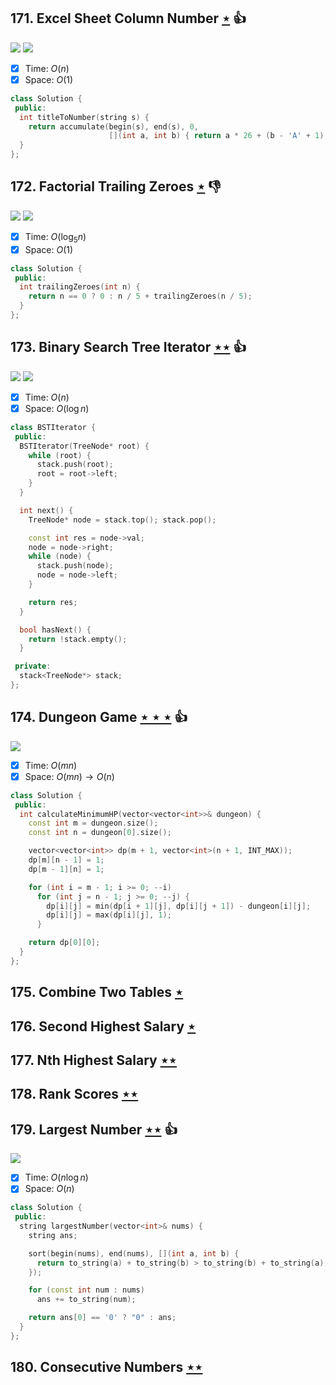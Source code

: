 ## 171. Excel Sheet Column Number [$\star$](https://leetcode.com/problems/excel-sheet-column-number) :thumbsup:

![](https://img.shields.io/badge/-Math-434343.svg?style=flat-square) ![](https://img.shields.io/badge/-Recursion-0F2540.svg?style=flat-square)

- [x] Time: $O(n)$
- [x] Space: $O(1)$

```cpp
class Solution {
 public:
  int titleToNumber(string s) {
    return accumulate(begin(s), end(s), 0,
                      [](int a, int b) { return a * 26 + (b - 'A' + 1); });
  }
};
```

## 172. Factorial Trailing Zeroes [$\star$](https://leetcode.com/problems/factorial-trailing-zeroes) :thumbsdown:

![](https://img.shields.io/badge/-Math-434343.svg?style=flat-square) ![](https://img.shields.io/badge/-Recursion-0F2540.svg?style=flat-square)

- [x] Time: $O(\log_5 n)$
- [x] Space: $O(1)$

```cpp
class Solution {
 public:
  int trailingZeroes(int n) {
    return n == 0 ? 0 : n / 5 + trailingZeroes(n / 5);
  }
};
```

## 173. Binary Search Tree Iterator [$\star\star$](https://leetcode.com/problems/binary-search-tree-iterator) :thumbsup:

![](https://img.shields.io/badge/-Stack-E2943B.svg?style=flat-square) ![](https://img.shields.io/badge/-Tree-227D51.svg?style=flat-square)

- [x] Time: $O(n)$
- [x] Space: $O(\log n)$

```cpp
class BSTIterator {
 public:
  BSTIterator(TreeNode* root) {
    while (root) {
      stack.push(root);
      root = root->left;
    }
  }

  int next() {
    TreeNode* node = stack.top(); stack.pop();

    const int res = node->val;
    node = node->right;
    while (node) {
      stack.push(node);
      node = node->left;
    }

    return res;
  }

  bool hasNext() {
    return !stack.empty();
  }

 private:
  stack<TreeNode*> stack;
};
```

## 174. Dungeon Game [$\star\star\star$](https://leetcode.com/problems/dungeon-game) :thumbsup:

![](https://img.shields.io/badge/-Dynamic%20Programming-113285.svg?style=flat-square)

- [x] Time: $O(mn)$
- [x] Space: $O(mn) \to O(n)$

```cpp
class Solution {
 public:
  int calculateMinimumHP(vector<vector<int>>& dungeon) {
    const int m = dungeon.size();
    const int n = dungeon[0].size();

    vector<vector<int>> dp(m + 1, vector<int>(n + 1, INT_MAX));
    dp[m][n - 1] = 1;
    dp[m - 1][n] = 1;

    for (int i = m - 1; i >= 0; --i)
      for (int j = n - 1; j >= 0; --j) {
        dp[i][j] = min(dp[i + 1][j], dp[i][j + 1]) - dungeon[i][j];
        dp[i][j] = max(dp[i][j], 1);
      }

    return dp[0][0];
  }
};
```

## 175. Combine Two Tables [$\star$](https://leetcode.com/problems/combine-two-tables)

## 176. Second Highest Salary [$\star$](https://leetcode.com/problems/second-highest-salary)

## 177. Nth Highest Salary [$\star\star$](https://leetcode.com/problems/nth-highest-salary)

## 178. Rank Scores [$\star\star$](https://leetcode.com/problems/rank-scores)

## 179. Largest Number [$\star\star$](https://leetcode.com/problems/largest-number) :thumbsup:

![](https://img.shields.io/badge/-Sort-0F2540.svg?style=flat-square)

- [x] Time: $O(n\log n)$
- [x] Space: $O(n)$

```cpp
class Solution {
 public:
  string largestNumber(vector<int>& nums) {
    string ans;

    sort(begin(nums), end(nums), [](int a, int b) {
      return to_string(a) + to_string(b) > to_string(b) + to_string(a);
    });

    for (const int num : nums)
      ans += to_string(num);

    return ans[0] == '0' ? "0" : ans;
  }
};
```

## 180. Consecutive Numbers [$\star\star$](https://leetcode.com/problems/consecutive-numbers)
